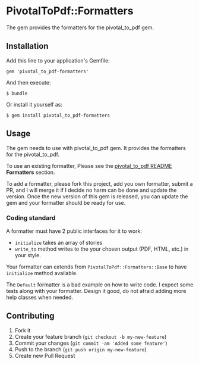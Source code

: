 # PivotalToPdf::Formatters

The gem provides the formatters for the pivotal_to_pdf gem.

## Installation

Add this line to your application's Gemfile:

    gem 'pivotal_to_pdf-formatters'

And then execute:

    $ bundle

Or install it yourself as:

    $ gem install pivotal_to_pdf-formatters

## Usage

The gem needs to use with pivotal_to_pdf gem. It provides the formatters for the pivotal_to_pdf.

To use an existing formatter, Please see the [pivotal_to_pdf README](https://github.com/ywen/pivotal_to_pdf) **Formatters** section.

To add a formatter, please fork this project, add you own formatter, submit a PR, and I will merge it if I decide no harm can be done and update the version. Once the new version of this gem is released, you can update the gem and your formatter should be ready for use.

### Coding standard

A formatter must have 2 public interfaces for it to work:

- ```initialize``` takes an array of stories
- ```write_to``` method writes to the your chosen output (PDF, HTML, etc.) in your style.

Your formatter can extends from ```PivotalToPdf::Formatters::Base``` to have ```initialize``` method available.

The ```Default``` formatter is a bad example on how to write code. I expect some tests along with your formatter.
Design it good, do not afraid adding more help classes when needed.

## Contributing

1. Fork it
2. Create your feature branch (`git checkout -b my-new-feature`)
3. Commit your changes (`git commit -am 'Added some feature'`)
4. Push to the branch (`git push origin my-new-feature`)
5. Create new Pull Request
